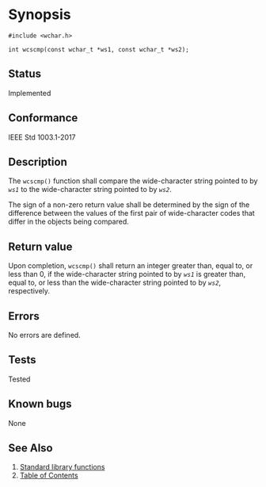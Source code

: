 <!-- Documentation template to fill -->
# Synopsis 

`#include <wchar.h>`</br>

`int wcscmp(const wchar_t *ws1, const wchar_t *ws2);`</br>

## Status

Implemented

## Conformance

IEEE Std 1003.1-2017

## Description 
 
The `wcscmp()` function shall compare the wide-character string pointed to by _`ws1`_ to the wide-character string pointed to by _`ws2`_.

The sign of a non-zero return value shall be determined by the sign of the difference between the values of the first pair of wide-character codes that differ in the objects being compared.

## Return value

Upon completion, `wcscmp()` shall return an integer greater than, equal to, or less than 0, if the wide-character string pointed to by _`ws1`_ is greater than, equal to, or less than the wide-character string pointed to by _`ws2`_, respectively.

## Errors

No errors are defined.

## Tests

Tested

## Known bugs 

None

## See Also

1. [Standard library functions](../README.md)
2. [Table of Contents](../../../README.md)